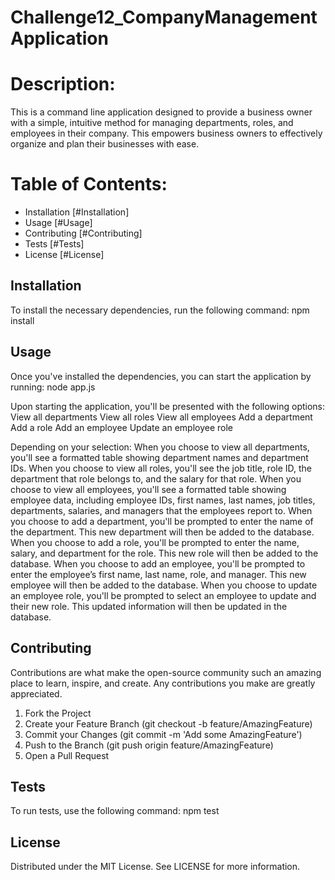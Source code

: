 # Challenge12_CompanyManagementApplication

# Description:
This is a command line application designed to provide a business owner with a simple, intuitive method for managing departments, roles, and employees in their company. This empowers business owners to effectively organize and plan their businesses with ease.

# Table of Contents:
- Installation [#Installation]
- Usage [#Usage]
- Contributing [#Contributing]
- Tests [#Tests]
- License [#License]

## Installation
To install the necessary dependencies, run the following command:
npm install

## Usage
Once you've installed the dependencies, you can start the application by running:
node app.js

Upon starting the application, you'll be presented with the following options:
View all departments
View all roles
View all employees
Add a department
Add a role
Add an employee
Update an employee role

Depending on your selection:
When you choose to view all departments, you'll see a formatted table showing department names and department IDs.
When you choose to view all roles, you'll see the job title, role ID, the department that role belongs to, and the salary for that role.
When you choose to view all employees, you'll see a formatted table showing employee data, including employee IDs, first names, last names, job titles, departments, salaries, and managers that the employees report to.
When you choose to add a department, you'll be prompted to enter the name of the department. This new department will then be added to the database.
When you choose to add a role, you'll be prompted to enter the name, salary, and department for the role. This new role will then be added to the database.
When you choose to add an employee, you'll be prompted to enter the employee’s first name, last name, role, and manager. This new employee will then be added to the database.
When you choose to update an employee role, you'll be prompted to select an employee to update and their new role. This updated information will then be updated in the database.

## Contributing
Contributions are what make the open-source community such an amazing place to learn, inspire, and create. Any contributions you make are greatly appreciated.

1) Fork the Project
2) Create your Feature Branch (git checkout -b feature/AmazingFeature)
3) Commit your Changes (git commit -m 'Add some AmazingFeature')
4) Push to the Branch (git push origin feature/AmazingFeature)
5) Open a Pull Request

## Tests
To run tests, use the following command:
npm test

## License
Distributed under the MIT License. See LICENSE for more information.